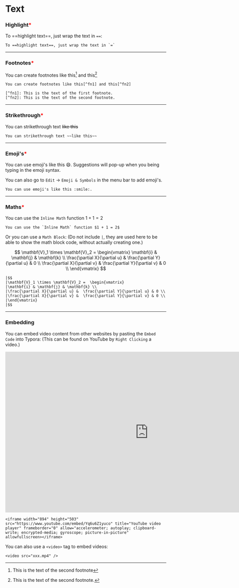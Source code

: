 # Text







### Highlight<span style="color: red">*</span> 

To ==highlight text==, just wrap the text in `==`:

~~~
To ==highlight text==, just wrap the text in `=`
~~~



---

### Footnotes<span style="color: red">*</span>

You can create footnotes like this[^fn1] and this[^fn2]

[^fn1]: This is the text of the second footnote



[^fn2]: This is the text of the second footnote.

~~~
You can create footnotes like this[^fn1] and this[^fn2]

[^fn1]: This is the text of the first footnote.
[^fn2]: This is the text of the second footnote.
~~~



---

### Strikethrough<span style="color: red">*</span>

You can strikethrough text ~~like this~~

~~~
You can strikethrough text ~~like this~~
~~~



---

### Emoji's<span style="color: red">*</span>

You can use emoji's like this :smile:. Suggestions will pop-up when you being typing in the emoji syntax.

You can also go to `Edit` -> `Emoji & Symbols` in the menu bar to add emoji's.

~~~
You can use emoji's like this :smile:.
~~~

 

---

### Maths<span style="color: red">*</span>

You can use the `Inline Math` function $1 + 1 = 2$

~~~
You can use the `Inline Math` function $1 + 1 = 2$
~~~



Or you can use a `Math Block`: (Do not include `|`, they are used here to be able to show the math block code, without actually creating one.)


$$
\mathbf{V}_1 \times \mathbf{V}_2 =  \begin{vmatrix}
\mathbf{i} & \mathbf{j} & \mathbf{k} \\
\frac{\partial X}{\partial u} &  \frac{\partial Y}{\partial u} & 0 \\
\frac{\partial X}{\partial v} &  \frac{\partial Y}{\partial v} & 0 \\
\end{vmatrix}
$$





~~~
|$$
|\mathbf{V}_1 \times \mathbf{V}_2 =  \begin{vmatrix}
|\mathbf{i} & \mathbf{j} & \mathbf{k} \\
|\frac{\partial X}{\partial u} &  \frac{\partial Y}{\partial u} & 0 \\
|\frac{\partial X}{\partial v} &  \frac{\partial Y}{\partial v} & 0 \\
|\end{vmatrix}
|$$
~~~



---

### Embedding

You can embed video content from other websites by pasting the `Embed Code` into Typora: (This can be found on YouTube by `Right Clicking` a video.)



<iframe width="894" height="503" src="https://www.youtube.com/embed/Yq6u6Z1yuco" title="YouTube video player" frameborder="0" allow="accelerometer; autoplay; clipboard-write; encrypted-media; gyroscope; picture-in-picture" allowfullscreen></iframe>

~~~
<iframe width="894" height="503" src="https://www.youtube.com/embed/Yq6u6Z1yuco" title="YouTube video player" frameborder="0" allow="accelerometer; autoplay; clipboard-write; encrypted-media; gyroscope; picture-in-picture" allowfullscreen></iframe>
~~~



You can also use a `<video>` tag to embed videos:

~~~
<video src="xxx.mp4" />
~~~

